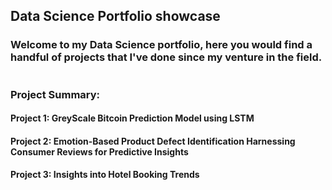 ## Data Science Portfolio showcase
### Welcome to my Data Science portfolio, here you would find a handful of projects that I've done since my venture in the field.
#

### Project Summary: 
#### Project 1: GreyScale Bitcoin Prediction Model using LSTM
#### Project 2: Emotion-Based Product Defect Identification Harnessing Consumer Reviews for Predictive Insights
#### Project 3: Insights into Hotel Booking Trends
